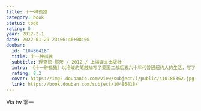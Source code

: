 ```yaml
---
title: 十一种孤独
category: book
status: todo
rating: 0
year: 2012-2-1
date: 2022-01-29 23:06:46+08:00
douban:
  id: "10486418"
  title: 十一种孤独
  subtitle: 理查德·耶茨 / 2012 / 上海译文出版社
  intro: 《十一种孤独》以冷峻的笔触描写了美国二战后五六十年代普通纽约人的生活，写了十一种孤独的人生，主人公都是缺乏安全感、生活不太如意的人：曼哈顿办公楼里被炒的白领、有着杰出想象力的出租车司机、屡屡遭挫、一心想成为作家的年轻人、即将结婚十分迷茫的男女、古怪的老教师、新转学的小学生、肺结核病人、老病号的妻子、爵士钢琴手、郁郁不得志的军官、退役军人等。耶茨笔下都是普通人的普通生活，描写的是普通人的孤独、失落与绝望，他自己曾说：“如果我的作品有什么主题的话，我想只有简单一个：人都是孤独的，没有人逃脱得了，这就是他们的悲剧所在。”
  rating: 8.2
  cover: https://img2.doubanio.com/view/subject/l/public/s10186362.jpg
  link: https://book.douban.com/subject/10486418/
---
```


Via tw 零一
